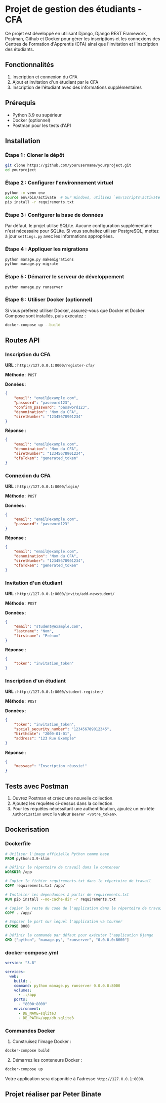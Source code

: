 # Projet de gestion des étudiants - CFA

Ce projet est développé en utilisant Django, Django REST Framework, Postman, Github et Docker pour gérer les inscriptions et les connexions des Centres de Formation d'Apprentis (CFA) ainsi que l'invitation et l'inscription des étudiants.

## Fonctionnalités
1. Inscription et connexion du CFA
2. Ajout et invitation d'un étudiant par le CFA
3. Inscription de l'étudiant avec des informations supplémentaires

## Prérequis

- Python 3.9 ou supérieur
- Docker (optionnel)
- Postman pour les tests d'API

## Installation

### Étape 1 : Cloner le dépôt

```bash
git clone https://github.com/yourusername/yourproject.git
cd yourproject
```

### Étape 2 : Configurer l'environnement virtuel

```bash
python -m venv env
source env/bin/activate  # Sur Windows, utilisez `env\Scripts\activate`
pip install -r requirements.txt
```

### Étape 3 : Configurer la base de données

Par défaut, le projet utilise SQLite. Aucune configuration supplémentaire n'est nécessaire pour SQLite. Si vous souhaitez utiliser PostgreSQL, mettez à jour `settings.py` avec les informations appropriées.

### Étape 4 : Appliquer les migrations

```bash
python manage.py makemigrations
python manage.py migrate
```

### Étape 5 : Démarrer le serveur de développement

```bash
python manage.py runserver
```

### Étape 6 : Utiliser Docker (optionnel)

Si vous préférez utiliser Docker, assurez-vous que Docker et Docker Compose sont installés, puis exécutez :

```bash
docker-compose up --build
```

## Routes API

### Inscription du CFA

**URL** : `http://127.0.0.1:8000/register-cfa/`

**Méthode** : `POST`

**Données** :
```json
{
    "email": "email@example.com",
    "password": "password123",
    "confirm_password": "password123",
    "denomination": "Nom du CFA",
    "siretNumber": "12345678901234"
}
```

**Réponse** :
```json
{
    "email": "email@example.com",
    "denomination": "Nom du CFA",
    "siretNumber": "12345678901234",
    "cfaToken": "generated_token"
}
```

### Connexion du CFA

**URL** : `http://127.0.0.1:8000/login/`

**Méthode** : `POST`

**Données** :
```json
{
    "email": "email@example.com",
    "password": "password123"
}
```

**Réponse** :
```json
{
    "email": "email@example.com",
    "denomination": "Nom du CFA",
    "siretNumber": "12345678901234",
    "cfaToken": "generated_token"
}
```

### Invitation d'un étudiant

**URL** : `http://127.0.0.1:8000/invite/add-newstudent/`

**Méthode** : `POST`

**Données** :
```json
{
    "email": "student@example.com",
    "lastname": "Nom",
    "firstname": "Prénom"
}
```

**Réponse** :
```json
{
    "token": "invitation_token"
}
```

### Inscription d'un étudiant

**URL** : `http://127.0.0.1:8000/student-register/`

**Méthode** : `POST`

**Données** :
```json
{
    "token": "invitation_token",
    "social_security_number": "123456789012345",
    "birthdate": "2000-01-01",
    "address": "123 Rue Exemple"
}
```

**Réponse** :
```json
{
    "message": "Inscription réussie!"
}
```

## Tests avec Postman

1. Ouvrez Postman et créez une nouvelle collection.
2. Ajoutez les requêtes ci-dessus dans la collection.
3. Pour les requêtes nécessitant une authentification, ajoutez un en-tête `Authorization` avec la valeur `Bearer <votre_token>`.

## Dockerisation

### Dockerfile

```dockerfile
# Utiliser l'image officielle Python comme base
FROM python:3.9-slim

# Définir le répertoire de travail dans le conteneur
WORKDIR /app

# Copier le fichier requirements.txt dans le répertoire de travail
COPY requirements.txt /app/

# Installer les dépendances à partir de requirements.txt
RUN pip install --no-cache-dir -r requirements.txt

# Copier le reste du code de l'application dans le répertoire de travail
COPY . /app/

# Exposer le port sur lequel l'application va tourner
EXPOSE 8000

# Définir la commande par défaut pour exécuter l'application Django
CMD ["python", "manage.py", "runserver", "0.0.0.0:8000"]
```

### docker-compose.yml

```yaml
version: "3.8"

services:
  web:
    build: .
    command: python manage.py runserver 0.0.0.0:8000
    volumes:
      - .:/app
    ports:
      - "8000:8000"
    environment:
      - DB_NAME=sqlite3
      - DB_PATH=/app/db.sqlite3
```

### Commandes Docker

1. Construisez l'image Docker :
```bash
docker-compose build
```

2. Démarrez les conteneurs Docker :
```bash
docker-compose up
```

Votre application sera disponible à l'adresse `http://127.0.0.1:8000`.



## Projet réaliser par Peter Binate


